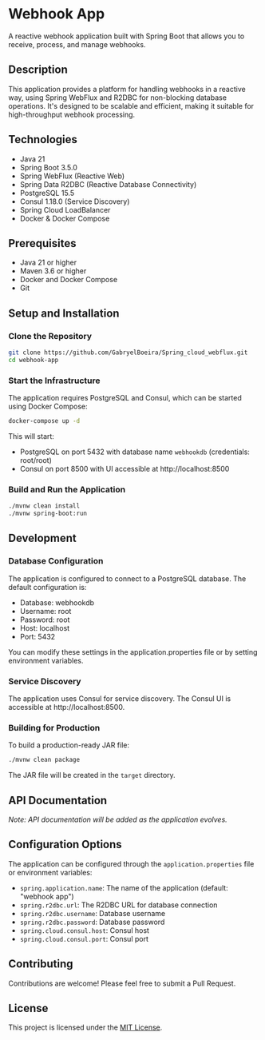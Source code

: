 # Webhook App

A reactive webhook application built with Spring Boot that allows you to receive, process, and manage webhooks.

## Description

This application provides a platform for handling webhooks in a reactive way, using Spring WebFlux and R2DBC for non-blocking database operations. It's designed to be scalable and efficient, making it suitable for high-throughput webhook processing.

## Technologies

- Java 21
- Spring Boot 3.5.0
- Spring WebFlux (Reactive Web)
- Spring Data R2DBC (Reactive Database Connectivity)
- PostgreSQL 15.5
- Consul 1.18.0 (Service Discovery)
- Spring Cloud LoadBalancer
- Docker & Docker Compose

## Prerequisites

- Java 21 or higher
- Maven 3.6 or higher
- Docker and Docker Compose
- Git

## Setup and Installation

### Clone the Repository

```bash
git clone https://github.com/GabryelBoeira/Spring_cloud_webflux.git
cd webhook-app
```

### Start the Infrastructure

The application requires PostgreSQL and Consul, which can be started using Docker Compose:

```bash
docker-compose up -d
```

This will start:
- PostgreSQL on port 5432 with database name `webhookdb` (credentials: root/root)
- Consul on port 8500 with UI accessible at http://localhost:8500

### Build and Run the Application

```bash
./mvnw clean install
./mvnw spring-boot:run
```

## Development

### Database Configuration

The application is configured to connect to a PostgreSQL database. The default configuration is:

- Database: webhookdb
- Username: root
- Password: root
- Host: localhost
- Port: 5432

You can modify these settings in the application.properties file or by setting environment variables.

### Service Discovery

The application uses Consul for service discovery. The Consul UI is accessible at http://localhost:8500.

### Building for Production

To build a production-ready JAR file:

```bash
./mvnw clean package
```

The JAR file will be created in the `target` directory.

## API Documentation

*Note: API documentation will be added as the application evolves.*

## Configuration Options

The application can be configured through the `application.properties` file or environment variables:

- `spring.application.name`: The name of the application (default: "webhook app")
- `spring.r2dbc.url`: The R2DBC URL for database connection
- `spring.r2dbc.username`: Database username
- `spring.r2dbc.password`: Database password
- `spring.cloud.consul.host`: Consul host
- `spring.cloud.consul.port`: Consul port

## Contributing

Contributions are welcome! Please feel free to submit a Pull Request.

## License

This project is licensed under the [MIT License](LICENSE).
